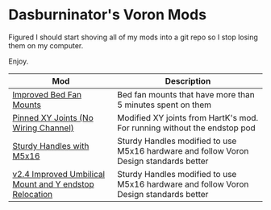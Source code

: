 # Dasburninator's Voron Mods

Figured I should start shoving all of my mods into a git repo so I stop losing them on my computer.

Enjoy.


| Mod                                                                                                                              | Description                                                                            |
| ---------------------------------------------------------------------------------------------------------------------------------- | ---------------------------------------------------------------------------------------- |
| [Improved Bed Fan Mounts](https://github.com/DasBurninator/voron_mods/tree/main/improved_bedfans)                                | Bed fan mounts that have more than 5 minutes spent on them                             |
| [Pinned XY Joints (No Wiring Channel)](https://github.com/DasBurninator/voron_mods/tree/main/pinned_xy_joints_no_wiring_channel) | Modified XY joints from HartK's mod. For running without the endstop pod               |
| [Sturdy Handles with M5x16](https://github.com/DasBurninator/voron_mods/tree/main/sturdy_handles_common_hardware)                | Sturdy Handles modified to use M5x16 hardware and follow Voron Design standards better |
| [v2.4 Improved Umbilical Mount and Y endstop Relocation](https://github.com/DasBurninator/voron_mods/tree/main/v2.4_improved_umbilical)                | Sturdy Handles modified to use M5x16 hardware and follow Voron Design standards better |